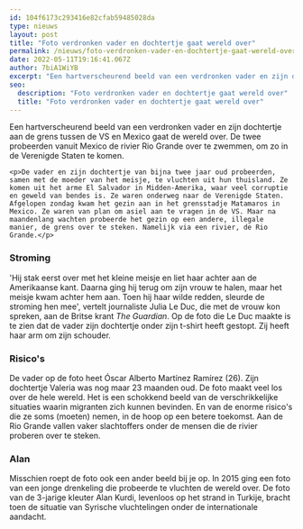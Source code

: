 ```yaml
---
id: 104f6173c293416e82cfab59485028da
type: nieuws
layout: post
title: "Foto verdronken vader en dochtertje gaat wereld over"
permalink: /nieuws/foto-verdronken-vader-en-dochtertje-gaat-wereld-over/
date: 2022-05-11T19:16:41.067Z
author: 7biA1WiYB
excerpt: "Een hartverscheurend beeld van een verdronken vader en zijn dochtertje aan de grens tussen de VS en Mexico gaat de wereld over. De twee probeerden vanuit Mexico de rivier Rio Grande over te zwemmen, om zo in de Verenigde Staten te komen.  "
seo:
  description: "Foto verdronken vader en dochtertje gaat wereld over"
  title: "Foto verdronken vader en dochtertje gaat wereld over"
---
```

Een hartverscheurend beeld van een verdronken vader en zijn dochtertje aan de grens tussen de VS en Mexico gaat de wereld over. De twee probeerden vanuit Mexico de rivier Rio Grande over te zwemmen, om zo in de Verenigde Staten te komen.  

    <p>De vader en zijn dochtertje van bijna twee jaar oud probeerden, samen met de moeder van het meisje, te vluchten uit hun thuisland. Ze komen uit het arme El Salvador in Midden-Amerika, waar veel corruptie en geweld van bendes is. Ze waren onderweg naar de Verenigde Staten. Afgelopen zondag kwam het gezin aan in het grensstadje Matamaros in Mexico. Ze waren van plan om asiel aan te vragen in de VS. Maar na maandenlang wachten probeerde het gezin op een andere, illegale manier, de grens over te steken. Namelijk via een rivier, de Rio Grande.</p>
<h3>Stroming</h3>
<p>'Hij stak eerst over met het kleine meisje en liet haar achter aan de Amerikaanse kant. Daarna ging hij terug om zijn vrouw te halen, maar het meisje kwam achter hem aan. Toen hij haar wilde redden, sleurde de stroming hen mee', vertelt journaliste Julia Le Duc, die met de vrouw kon spreken, aan de Britse krant <em>The Guardian</em>. Op de foto die Le Duc maakte is te zien dat de vader zijn dochtertje onder zijn t-shirt heeft gestopt. Zij heeft haar arm om zijn schouder.</p>
<h3>Risico's</h3>
<p>De vader op de foto heet Óscar Alberto Martínez Ramírez (26). Zijn dochtertje Valeria was nog maar 23 maanden oud. De foto maakt veel los over de hele wereld. Het is een schokkend beeld van de verschrikkelijke situaties waarin migranten zich kunnen bevinden. En van de enorme risico's die ze soms (moeten) nemen, in de hoop op een betere toekomst. Aan de Rio Grande vallen vaker slachtoffers onder de mensen die de rivier proberen over te steken.</p>
<h3>Alan</h3>
<p>Misschien roept de foto ook een ander beeld bij je op. In 2015 ging een foto van een jonge drenkeling die probeerde te vluchten de wereld over. De foto van de 3-jarige kleuter Alan Kurdi, levenloos op het strand in Turkije, bracht toen de situatie van Syrische vluchtelingen onder de internationale aandacht.</p>  

